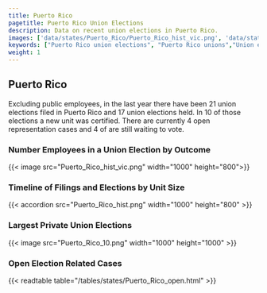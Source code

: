 ```yaml
---
title: Puerto Rico
pagetitle: Puerto Rico Union Elections
description: Data on recent union elections in Puerto Rico.
images: ['data/states/Puerto_Rico/Puerto_Rico_hist_vic.png', 'data/states/Puerto_Rico/Puerto_Rico_hist_size.png', 'data/states/Puerto_Rico/Puerto_Rico_10.png']
keywords: ["Puerto Rico union elections", "Puerto Rico unions","Union elections"]
weight: 1
---
```

##  Puerto Rico

Excluding public employees, in the last year there have been 21 union elections filed in Puerto Rico and 17 union elections held. In 10 of those elections a new unit was certified. There are currently 4 open representation cases and 4 of are still waiting to vote.

### Number Employees in a Union Election by Outcome
{{< image src="Puerto_Rico_hist_vic.png" width="1000" height="800">}}

### Timeline of Filings and Elections by Unit Size
{{< accordion src="Puerto_Rico_hist.png" width="1000" height="800" >}}

### Largest Private Union Elections
{{< image src="Puerto_Rico_10.png" width="1000" height="1000"  >}}

### Open Election Related Cases
{{< readtable table="/tables/states/Puerto_Rico_open.html" >}}

